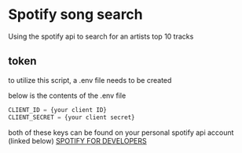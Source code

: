 # Spotify song search

Using the spotify api to search for an artists top 10 tracks

## token

to utilize this script, a .env file needs to be created

below is the contents of the .env file

```python
CLIENT_ID = {your client ID}
CLIENT_SECRET = {your client secret}
```

both of these keys can be found on your personal spotify api account (linked below)
[SPOTIFY FOR DEVELOPERS](https://developer.spotify.com/)
